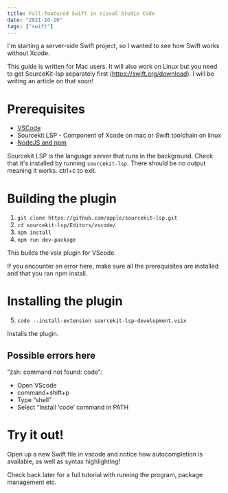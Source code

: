 ```yaml
---
title: Full-featured Swift in Visual Studio Code
date: "2021-10-20"
tags: ["swift"]
---
```


I'm starting a server-side Swift project, so I wanted to see how Swift works without Xcode. 

This guide is written for Mac users. It will also work on Linux but you need to get SourceKit-lsp separately first (https://swift.org/download). I will be writing an article on that soon!

# Prerequisites
* [VSCode](https://code.visualstudio.com) 
* Sourcekit LSP - Component of Xcode on mac or Swift toolchain on linux
* [NodeJS and npm](https://nodejs.org/en/download/)

Sourcekit LSP is the language server that runs in the background. Check that it's installed by running `sourcekit-lsp`. There should be no output meaning it works. ctrl+c to exit.

# Building the plugin
1. `git clone https://github.com/apple/sourcekit-lsp.git`
2. `cd sourcekit-lsp/Editors/vscode/`
3. `npm install`
4. `npm run dev-package`

This builds the vsix plugin for VScode.

If you encounter an error here, make sure all the prerequisites are installed and that you ran npm install. 

# Installing the plugin
5. `code --install-extension sourcekit-lsp-development.vsix`

Installs the plugin.

## Possible errors here
“zsh: command not found: code”:
* Open VScode
* command+shift+p
* Type “shell”
* Select “Install ‘code’ command in PATH

# Try it out!

Open up a new Swift file in vscode and notice how autocompletion is available, as well as syntax highlighting!

Check back later for a full tutorial with running the program, package management etc. 